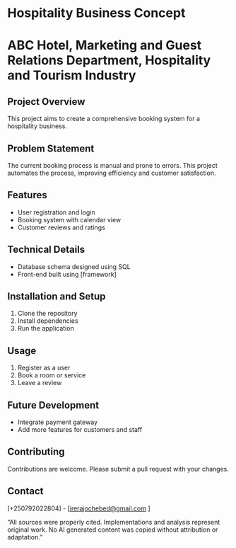 
# Hospitality Business Concept
# ABC Hotel, Marketing and Guest Relations Department, Hospitality and Tourism Industry

## Project Overview
This project aims to create a comprehensive booking system for a hospitality business.

## Problem Statement
The current booking process is manual and prone to errors. This project automates the process, improving efficiency and customer satisfaction.

## Features
- User registration and login
- Booking system with calendar view
- Customer reviews and ratings

## Technical Details
- Database schema designed using SQL
- Front-end built using [framework]

## Installation and Setup
1. Clone the repository
2. Install dependencies
3. Run the application

## Usage
1. Register as a user
2. Book a room or service
3. Leave a review

## Future Development
- Integrate payment gateway
- Add more features for customers and staff

## Contributing
Contributions are welcome. Please submit a pull request with your changes.

## Contact
[+250792022804] - [irerajochebed@gmail.com ]

 “All sources were properly cited. Implementations and analysis represent original work. No AI
generated content was copied without attribution or adaptation.”
